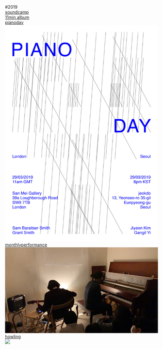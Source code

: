 



#2019<br>
[soundcamp](post/soundcamp2019.md)<br>
[11min album](post/11min.md)<br>
[pianoday](post/post_pianoday2019.md)<br>
[<img src="img/pianoday_flyer.jpg">](post/pianoday_flyer.md)<br>
[monthlyperformance](post/mf.md)<br>
[<img src="img/mf_1902.jpeg">](post/mf_1902.md)<br>
[howling](post/howling.md)<br>
[<img src="img/howling_jiyeonkim_pic.png">](post/howling.md)<br>

